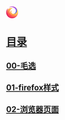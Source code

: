 ![](line.svg)
# [目录](./README.md)

##  [00-毛选](../MX/)
##  [01-firefox样式](./firefox/)
##  [02-浏览器页面](./browser/)